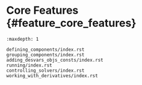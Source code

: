 # Core Features {#feature_core_features}

```{toctree}
:maxdepth: 1

defining_components/index.rst
grouping_components/index.rst
adding_desvars_objs_consts/index.rst
running/index.rst
controlling_solvers/index.rst
working_with_derivatives/index.rst
```
